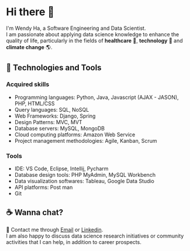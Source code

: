 # Hi there 👋
I'm Wendy Ha, a Software Engineering and Data Scientist. <br/>
I am passionate about applying data science knowledge to enhance the quality of life, particularly in the fields of **healthcare** 💊, **technology** 🌳  and **climate change** 🌎.
## 🔭 Technologies and Tools  
### Acquired skills 
- Programming languages: Python, Java, Javascript (AJAX - JASON), PHP, HTML/CSS
- Query languages: SQL, NoSQL
- Web Frameworks: Django, Spring
- Design Patterns: MVC, MVT
- Database servers: MySQL, MongoDB
- Cloud computing platforms: Amazon Web Service
- Project management methodologies: Agile, Kanban, Scrum
### Tools
- IDE: VS Code, Eclipse, Intellij, Pycharm
- Database design tools: PHP MyAdmin, MySQL Workbench
- Data visualization softwares: Tableau, Google Data Studio
- API platforms: Post man
- Git
## ☕ Wanna chat?    
💌  Contact me through [Email](mailto:wendyha.sut@gmail.com) or [Linkedin](https://www.linkedin.com/in/wendyhatuyen/).<br/>
I am also happy to discuss data science research initiatives or community activities that I can help, in addition to career prospects.
